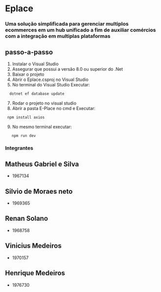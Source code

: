 # Eplace 
### Uma solução simplificada para gerenciar multiplos ecommerces em um hub unificado a fim de auxiliar comércios com a integração em multiplas plataformas

## passo-a-passo
1) Instalar o Visual Studio 
2) Assegurar que possui a versão 8.0 ou superior do .Net
3) Baixar o projeto
4) Abrir o Eplace.csproj no Visual Studio
5) No terminal do Visual Studio Executar:
```bash
  dotnet ef database update
```
7) Rodar o projeto no visual studio
8) Abrir a pasta E-Place no cmd e Executar:
```bash
 npm install axios
```
9) No mesmo terminal executar:
```bash
   npm run dev
```

### Integrantes
## Matheus Gabriel e Silva
  - 1967134 
## Silvio de Moraes neto
  - 1969365
## Renan Solano
  - 1968758
## Vinicius Medeiros
  - 1970157
## Henrique Medeiros  
  - 1976730 
